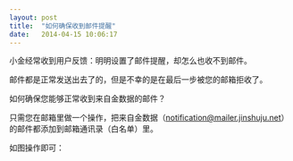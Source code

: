 ```yaml
---
layout: post
title:  "如何确保收到邮件提醒"
date:   2014-04-15 10:06:17
---
```


小金经常收到用户反馈：明明设置了邮件提醒，却怎么也收不到邮件。

邮件都是正常发送出去了的，但是不幸的是在最后一步被您的邮箱拒收了。

如何确保您能够正常收到来自金数据的邮件？

只需您在邮箱里做一个操作，把来自金数据（notification@mailer.jinshuju.net）的邮件都添加到邮箱通讯录（白名单）里。

如图操作即可：

